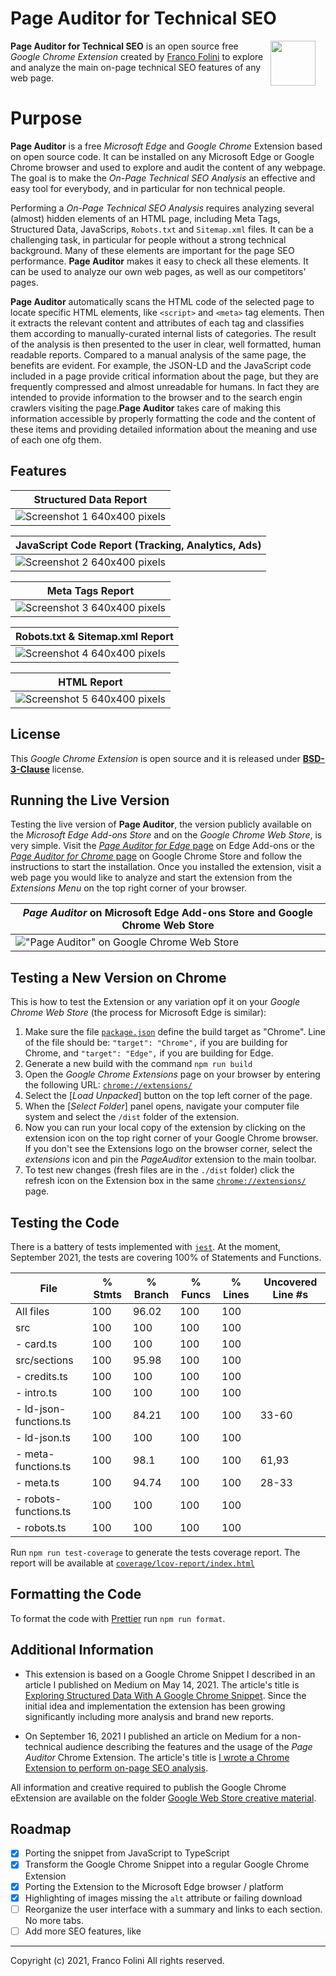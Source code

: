 # Page Auditor for Technical SEO 
<img src='./web-store-images/Store-Icon_128x128.png' align='right' style='margin-right:16px;width:72px;'>**Page Auditor for Technical SEO** is an open source free _Google Chrome Extension_ created by [Franco Folini](https://www.linkedin.com/in/francofolini/) to explore and analyze the main on-page technical SEO features of any web page.



# Purpose
**Page Auditor** is a free _Microsoft Edge_ and _Google Chrome_ Extension based on open source code. It can be installed on any Microsoft Edge or Google Chrome browser and used to explore and audit the content of any webpage. The goal is to make the _On-Page Technical SEO Analysis_ an effective and easy tool for everybody, and in particular for non technical people.

Performing a _On-Page Technical SEO Analysis_ requires analyzing several (almost) hidden elements of an HTML page, including Meta Tags, Structured Data, JavaScrips, `Robots.txt` and `Sitemap.xml` files. It can be a challenging task, in particular for people without a strong technical background. Many of these elements are important for the page SEO performance. **Page Auditor** makes it easy to check all these elements. It can be used to analyze our own web pages, as well as our competitors' pages.

**Page Auditor** automatically scans the HTML code of the selected page to locate specific HTML elements, like `<script>` and `<meta>` tag elements. Then it extracts the relevant content and attributes of each tag and classifies them according to manually-curated internal lists of categories. The result of the analysis is then presented to the user in clear, well formatted, human readable reports. Compared to a manual analysis of the same page, the benefits are evident. For example, the JSON-LD and the JavaScript code included in a page provide critical information about the page, but they are frequently compressed and almost unreadable for humans. In fact they are intended to provide information to the browser and to the search engin crawlers visiting the page.**Page Auditor** takes care of making this information accessible by properly formatting the code and the content of these items and providing detailed information about the meaning and use of each one ofg them.


## Features
| Structured Data Report
| -
![Screenshot 1 640x400 pixels](./web-store-images/1_Screenshot_640x400.png)|

| JavaScript Code Report (Tracking, Analytics, Ads)
| -
|![Screenshot 2 640x400 pixels](./web-store-images/2_Screenshot_640x400.png)|

| Meta Tags Report
| -
|![Screenshot 3 640x400 pixels](./web-store-images/3_Screenshot_640x400.png)|

| Robots.txt & Sitemap.xml Report
| -
|![Screenshot 4 640x400 pixels](./web-store-images/4_Screenshot_640x400.png)|

| HTML Report
| -
|![Screenshot 5 640x400 pixels](./web-store-images/5_Screenshot_640x400.png)|


## License
This _Google Chrome Extension_ is open source and it is released under [__BSD-3-Clause__](./LICENSE.md) license.

## Running the Live Version
Testing the live version of **Page Auditor**, the version publicly available on the _Microsoft Edge Add-ons Store_ and on the _Google Chrome Web Store_, is very simple. Visit the [*Page Auditor for Edge* page](https://microsoftedge.microsoft.com/addons/Microsoft-Edge-Extensions-Home) on Edge Add-ons or the [*Page Auditor for Chrome* page](https://chrome.google.com/webstore/detail/page-auditor-for-technica/dogloealpnibhaieipodofhcbamacabh) on Google Chrome Store and follow the instructions to start the installation.
Once you installed the extension, visit a web page you would like to analyze and start the extension from the *Extensions Menu* on the top right corner of your browser.

| _Page Auditor_ on Microsoft Edge Add-ons Store and Google Chrome Web Store |
| -- |
|!["Page Auditor" on Google Chrome Web Store](web-store-images/ChromeWebStore.png)|


## Testing a New Version on Chrome
This is how to test the Extension or any variation opf it on your _Google Chrome Web Store_ (the process for Microsoft Edge is similar):
1. Make sure the file [`package.json`](package.json) define the build target as "Chrome". Line of the file should be:
`"target": "Chrome",` if you are building for Chrome, and `"target": "Edge",` if you are building for Edge.
1. Generate a new build with the command `npm run build`
1. Open the _Google Chrome Extensions_ page on your browser by entering the following URL: [`chrome://extensions/`](chrome://extensions/)
1. Select the [*Load Unpacked*] button on the top left corner of the page.
1. When the [*Select Folder*] panel opens, navigate your computer file system and select the `/dist` folder of the extension.
1. Now you can run your local copy of the extension by clicking on the extension icon on the top right corner of your Google Chrome browser. If you don't see the Extensions logo on the browser corner, select the _extensions_ icon and pin the _PageAuditor_ extension to the main toolbar.
1. To test new changes (fresh files are in the `./dist` folder) click the refresh icon on the Extension box in the same [`chrome://extensions/`](chrome://extensions/) page.



## Testing the Code
There is a battery of tests implemented with [`jest`](https://jestjs.io/). At the moment, September 2021, the tests are covering 100% of Statements and Functions.

| File                    | % Stmts | % Branch | % Funcs | % Lines | Uncovered Line #s 
|-------------------------|---------|----------|---------|---------|-------------------
| All files               |     100 |    96.02 |     100 |     100 |                   
|  src                    |     100 |      100 |     100 |     100 |                   
|  - card.ts              |     100 |      100 |     100 |     100 |                   
|  src/sections           |     100 |    95.98 |     100 |     100 |                   
|  - credits.ts           |     100 |      100 |     100 |     100 |                   
|  - intro.ts             |     100 |      100 |     100 |     100 |                   
|  - ld-json-functions.ts |     100 |    84.21 |     100 |     100 | 33-60
|  - ld-json.ts           |     100 |      100 |     100 |     100 | 
|  - meta-functions.ts    |     100 |     98.1 |     100 |     100 | 61,93
|  - meta.ts              |     100 |    94.74 |     100 |     100 | 28-33
|  - robots-functions.ts  |     100 |      100 |     100 |     100 | 
|  - robots.ts            |     100 |      100 |     100 |     100 | 

Run `npm run test-coverage` to generate the tests coverage report. 
The report will be available at [`coverage/lcov-report/index.html`](coverage/lcov-report/index.html)

## Formatting the Code
To format the code with [Prettier](https://prettier.io/) run `npm run format`.

## Additional Information
* This extension is based on a Google Chrome Snippet I described in an article I published on Medium on May 14, 2021. The article's title is [Exploring Structured Data With A Google Chrome Snippet](https://folini.medium.com/exploring-structured-data-with-a-google-chrome-snippet-944ad4ef831). Since the initial idea and implementation the extension has been growing significantly including more analysis and brand new reports.

* On September 16, 2021 I published an article on Medium for a non-technical audience describing the features and the usage of the _Page Auditor_ Chrome Extension. The article's title is [I wrote a Chrome Extension to perform on-page SEO analysis](https://folini.medium.com/i-wrote-a-chrome-extension-to-perform-on-page-seo-analysis-d680f6713707).

All information and creative required to publish the Google Chrome eExtension are available on the folder [Google Web Store creative material](./GoogleWebStore.md).

## Roadmap
- [x] Porting the snippet from JavaScript to TypeScript
- [x] Transform the Google Chrome Snippet into a regular Google Chrome Extension
- [x] Porting the Extension to the Microsoft Edge browser / platform
- [x] Highlighting of images missing the `alt` attribute or failing download
- [ ] Reorganize the user interface with a summary and links to each section. No more tabs.
- [ ] Add more SEO features, like 

---
Copyright (c) 2021, Franco Folini
All rights reserved.
